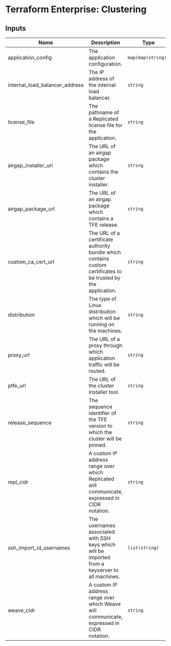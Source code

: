 # Terraform Enterprise: Clustering

## Inputs

| Name | Description | Type | Default | Required |
|------|-------------|------|---------|:-----:|
| application\_config | The application configuration. | `map(map(string))` | n/a | yes |
| internal\_load\_balancer\_address | The IP address of the internal load balancer. | `string` | n/a | yes |
| license\_file | The pathname of a Replicated license file for the application. | `string` | n/a | yes |
| airgap\_installer\_url | The URL of an airgap package which contains the cluster installer. | `string` | `"https://install.terraform.io/installer/replicated-v5.tar.gz"` | no |
| airgap\_package\_url | The URL of an airgap package which contains a TFE release. | `string` | `""` | no |
| custom\_ca\_cert\_url | The URL of a certificate authority bundle which contains custom certificates to be trusted by the application. | `string` | `""` | no |
| distribution | The type of Linux distribution which will be running on the machines. | `string` | `"ubuntu"` | no |
| proxy\_url | The URL of a proxy through which application traffic will be routed. | `string` | `""` | no |
| ptfe\_url | The URL of the cluster installer tool. | `string` | `"https://install.terraform.io/installer/ptfe-0.1.zip"` | no |
| release\_sequence | The sequence identifier of the TFE version to which the cluster will be pinned. | `string` | `"latest"` | no |
| repl\_cidr | A custom IP address range over which Replicated will communicate, expressed in CIDR notation. | `string` | `""` | no |
| ssh\_import\_id\_usernames | The usernames associated with SSH keys which will be imported from a keyserver to all machines. | `list(string)` | `[]` | no |
| weave\_cidr | A custom IP address range over which Weave will communicate, expressed in CIDR notation. | `string` | `""` | no |


